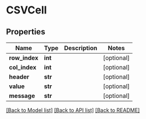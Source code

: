 # CSVCell

## Properties
Name | Type | Description | Notes
------------ | ------------- | ------------- | -------------
**row_index** | **int** |  | [optional] 
**col_index** | **int** |  | [optional] 
**header** | **str** |  | [optional] 
**value** | **str** |  | [optional] 
**message** | **str** |  | [optional] 

[[Back to Model list]](../README.md#documentation-for-models) [[Back to API list]](../README.md#documentation-for-api-endpoints) [[Back to README]](../README.md)


